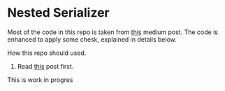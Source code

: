 # Nested Serializer 

Most of the code in this repo is taken from [this](https://medium.com/@rushic24/creating-nested-serializers-in-django-rest-framework-5110c6674fba) medium post. The code is enhanced to apply some chesk, explained in details below. 

How this repo should used. 
1. Read [this]() post first. 



This is work in progres 
